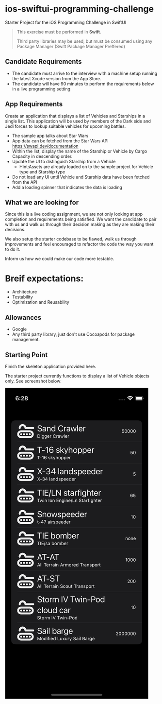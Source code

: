# ios-swiftui-programming-challenge
Starter Project for the iOS Programming Challenge in SwiftUI

> This exercise must be performed in **Swift**. 
> 
> Third party libraries may be used, but must be consumed using any Package Manager (Swift Package Manager Preffered)

## Candidate Requirements
* The candidate must arrive to the interview with a machine setup running the latest Xcode version from the App Store.
* The candidate will have 90 minutes to perform the requirements below in a live programming setting


## App Requirements
Create an application that displays a list of Vehicles and Starships in a single list.  This application will be used by members of the Dark side and Jedi forces to lookup suitable vehicles for upcoming battles. 

* The sample app talks about Star Wars
* App data can be fetched from the Star Wars API https://swapi.dev/documentation  
* Within the list, display the name of the Starship or Vehicle by Cargo Capacity in descending order.
* Update the UI to distinguish Starship from a Vehicle
    * Hint:Assets are already loaded on to the sample project for Vehicle type and Starship type
* Do not load any UI until Vehicle and Starship data have been fetched from the API
* Add a loading spinner that indicates the data is loading


## What we are looking for
Since this is a live coding assignment, we are not only looking at app completion and requirements being satisfied.  We want the candidate to pair with us and walk us through their decision making as they are making their decisions.

We also setup the starter codebase to be flawed, walk us through improvements and feel encouraged to refactor the code the way you want to do it.

Inform us how we could make our code more testable.

# Breif expectations:
 * Architecture
 * Testability
 *  Optimization and Reusability

## Allowances
* Google
* Any third party library, just don't use Cocoapods for package management.


## Starting Point

Finish the skeleton application provided here.

The starter project currently functions to display a list of Vehicle objects only.  See screenshot below:

![App Screenshot](starter_screenshot.png)
